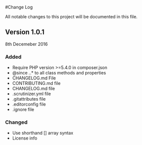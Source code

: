 #Change Log

All notable changes to this project will be documented in this file.

## Version 1.0.1

8th Decemeber 2016

### Added
  
  - Require PHP version >=5.4.0 in composer.json
  - @since *.*.* to all class methods and properties
  - CHANGELOG.md File
  - CONTRIBUTING.md file
  - CHANGELOG.md file
  - .scrutinizer.yml file
  - .gitattributes file
  - .editorconfig file
  - .ignore file

### Changed
  
  - Use shorthand [] array syntax
  - License info